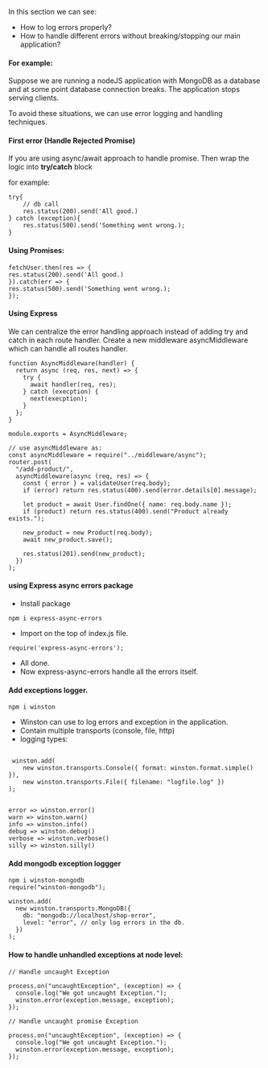 In this section we can see:

- How to log errors properly?
- How to handle different errors without breaking/stopping our main application?

#### For example:

Suppose we are running a nodeJS application with MongoDB as a database and at some point database connection breaks. The application stops serving clients.

To avoid these situations, we can use error logging and handling techniques.

#### First error (Handle Rejected Promise)

If you are using async/await approach to handle promise. Then wrap the logic into **try/catch** block

for example:

```
try{
    // db call
    res.status(200).send('All good.)
} catch (exception){
    res.status(500).send('Something went wrong.);
}
```

#### Using Promises:

```
fetchUser.then(res => {
res.status(200).send('All good.)
}).catch(err => {
res.status(500).send('Something went wrong.);
});
```

#### Using Express

We can centralize the error handling approach instead of adding try and catch in each route handler.
Create a new middleware asyncMiddleware which can handle all routes handler.

```
function AsyncMiddleware(handler) {
  return async (req, res, next) => {
    try {
      await handler(req, res);
    } catch (execption) {
      next(execption);
    }
  };
}

module.exports = AsyncMiddleware;

// use asyncMiddleware as:
const asyncMiddleware = require("../middleware/async");
router.post(
  "/add-product/",
  asyncMiddleware(async (req, res) => {
    const { error } = validateUser(req.body);
    if (error) return res.status(400).send(error.details[0].message);

    let product = await User.findOne({ name: req.body.name });
    if (product) return res.status(400).send("Product already exists.");

    new_product = new Product(req.body);
    await new_product.save();

    res.status(201).send(new_product);
  })
);
```

#### using Express async errors package

- Install package

```
npm i express-async-errors
```

- Import on the top of index.js file.

```
require('express-async-errors');
```

- All done.
- Now express-async-errors handle all the errors itself.

#### Add exceptions logger.

```
npm i winston
```

- Winston can use to log errors and exception in the application.
- Contain multiple transports (console, file, http)
- logging types:

```

 winston.add(
    new winston.transports.Console({ format: winston.format.simple() }),
    new winston.transports.File({ filename: "logfile.log" })
);


error => winston.error()
warn => winston.warn()
info => winston.info()
debug => winston.debug()
verbose => winston.verbose()
silly => winston.silly()
```

#### Add mongodb exception loggger

```
npm i winston-mongodb
require("winston-mongodb");

winston.add(
  new winston.transports.MongoDB({
    db: "mongodb://localhost/shop-error",
    level: "error", // only log errors in the db.
  })
);
```

#### How to handle unhandled exceptions at node level:

```
// Handle uncaught Exception

process.on("uncaughtException", (exception) => {
  console.log("We got uncaught Exception.");
  winston.error(exception.message, exception);
});

// Handle uncaught promise Exception

process.on("uncaughtException", (exception) => {
  console.log("We got uncaught Exception.");
  winston.error(exception.message, exception);
});
```
